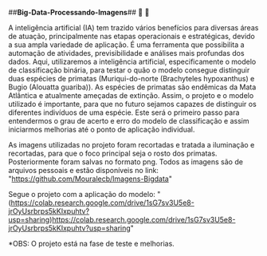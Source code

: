 ##**Big-Data-Processando-Imagens**##  🐒 🐒

A inteligência artificial (IA) tem trazido vários benefícios para diversas áreas de atuação, principalmente nas etapas operacionais e estratégicas, devido a sua ampla variedade de aplicação. É uma ferramenta que possibilita a automação de atividades, previsibilidade e análises mais profundas dos dados. Aqui, utilizaremos a inteligência artificial, especificamente o modelo de classificação binária, para testar o quão o modelo consegue distinguir duas espécies de primatas (Muriqui-do-norte (Brachyteles hypoxanthus) e Bugio (Alouatta guariba)). As  espécies de primatas são endêmicas da Mata Atlântica e atualmente ameçadas de extinção. Assim, o projeto e o modelo utilizado é importante, para que no futuro sejamos capazes de distinguir os diferentes indivíduos de uma espécie. Este será o primeiro passo para entendermos o grau de acerto e erro do modelo de classificação e assim iniciarmos melhorias até o ponto de aplicação individual. 

As imagens utilizadas no projeto foram recortadas e tratada a iluminação e recortadas, para que o foco principal seja o rosto dos primatas. Posteriormente foram salvas no formato png.
Todos as imagens são de arquivos pessoais e estão disponíveis no link: "https://github.com/Mouralecb/Imagens-Bigdata"

Segue o projeto com a aplicação do modelo: "(https://colab.research.google.com/drive/1sG7sv3U5e8-jrOyUsrbrps5kKIxpuhtv?usp=sharing)https://colab.research.google.com/drive/1sG7sv3U5e8-jrOyUsrbrps5kKIxpuhtv?usp=sharing"

*OBS: O projeto está na fase de teste e melhorias. 
